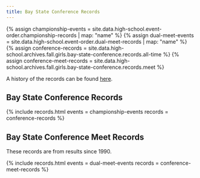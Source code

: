```yaml
---
title: Bay State Conference Records
---
```


{% assign championship-events = site.data.high-school.event-order.championship-records | map: "name" %}
{% assign dual-meet-events = site.data.high-school.event-order.dual-meet-records | map: "name" %}
{% assign conference-records = site.data.high-school.archives.fall.girls.bay-state-conference.records.all-time %}
{% assign conference-meet-records = site.data.high-school.archives.fall.girls.bay-state-conference.records.meet %}

A history of the records can be found [here](/high-school/archives/fall/girls/bay-state-conference/records/history).

## Bay State Conference Records

{% include records.html
  events = championship-events
  records = conference-records %}

## Bay State Conference Meet Records

These records are from results since 1990.

{% include records.html
  events = dual-meet-events
  records = conference-meet-records %}
